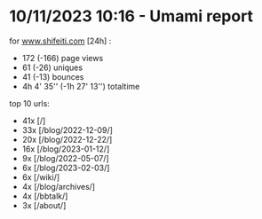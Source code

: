 # 10/11/2023 10:16 - Umami report
for www.shifeiti.com [24h] :

 - 172 (-166) page views
 - 61 (-26) uniques
 - 41 (-13) bounces
 - 4h 4' 35'' (-1h 27' 13'') totaltime


top 10 urls:
 - 41x [/]
 - 33x [/blog/2022-12-09/]
 - 20x [/blog/2022-12-22/]
 - 16x [/blog/2023-01-12/]
 - 9x [/blog/2022-05-07/]
 - 6x [/blog/2023-02-03/]
 - 6x [/wiki/]
 - 4x [/blog/archives/]
 - 4x [/bbtalk/]
 - 3x [/about/]


